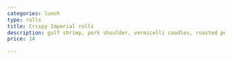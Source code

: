 ```yaml
---
categories: lunch
type: rolls
title: Crispy Imperial rolls
description: gulf shrimp, pork shoulder, vermicelli coodles, roasted peanut
price: 14

---
```

